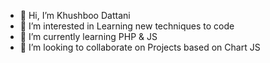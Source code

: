 - 👋 Hi, I’m Khushboo Dattani
- 👀 I’m interested in Learning new techniques to code
- 🌱 I’m currently learning PHP & JS  
- 💞️ I’m looking to collaborate on Projects based on Chart JS

<!---
KD499/KD499 is a ✨ special ✨ repository because its `README.md` (this file) appears on your GitHub profile.
You can click the Preview link to take a look at your changes.
--->
